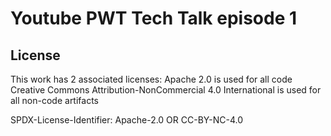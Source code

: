 # Youtube PWT Tech Talk episode 1

## License

This work has 2 associated licenses:
Apache 2.0 is used for all code
Creative Commons Attribution-NonCommercial 4.0 International is used for all non-code artifacts


SPDX-License-Identifier: Apache-2.0 OR CC-BY-NC-4.0
